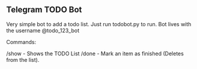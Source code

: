 ## Telegram TODO Bot

Very simple bot to add a todo list. Just run todobot.py to run.
Bot lives with the username @todo\_123\_bot

Commands:

/show - Shows the TODO List
/done - Mark an item as finished (Deletes from the list).

